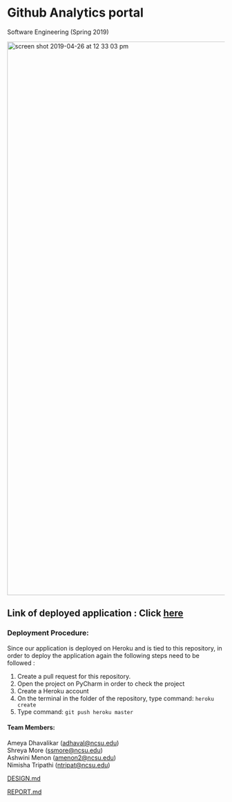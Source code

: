 # Github Analytics portal
Software Engineering (Spring 2019)

<img width="1280" alt="screen shot 2019-04-26 at 12 33 03 pm" src="https://media.github.ncsu.edu/user/10688/files/355de200-6823-11e9-895e-63ed3f07f86d">

## Link of deployed application : Click [here](http://github-viz.herokuapp.com/)

### Deployment Procedure:
Since our application is deployed on Heroku and is tied to this repository, in order to deploy the application again the following steps need to be followed :
1. Create a pull request for this repository.
2. Open the project on PyCharm in order to check the project
3. Create a Heroku account
4. On the terminal in the folder of the repository, type command:  `heroku create`
5. Type command: `git push heroku master`


#### Team Members:
Ameya Dhavalikar (<adhaval@ncsu.edu>)  
Shreya More (<ssmore@ncsu.edu>)  
Ashwini Menon (<amenon2@ncsu.edu>)  
Nimisha Tripathi (<ntripat@ncsu.edu>)  

 [DESIGN.md](https://github.com/ashwini95menon/Github-Analytics-portal/blob/master/DESIGN.md)

 [REPORT.md](https://github.com/ashwini95menon/Github-Analytics-portal/blob/master/REPORT.md)
